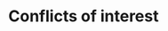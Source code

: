 ---
title: Conflicts of interest
longTitle: 'Conflicts of interest'
tags:
- gccommon
narrowerTerm:
- "[[Conflicts]]"
---